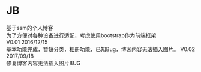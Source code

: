 # JB
基于ssm的个人博客  
为了方便对各种设备进行适配，考虑使用bootstrap作为前端框架  
V0.01  2016/12/15  
基本功能完成，暂缺分类，相册功能，已知Bug，博客内容无法插入图片。
V0.02  2017/09/18  
修复博客内容无法插入图片BUG

